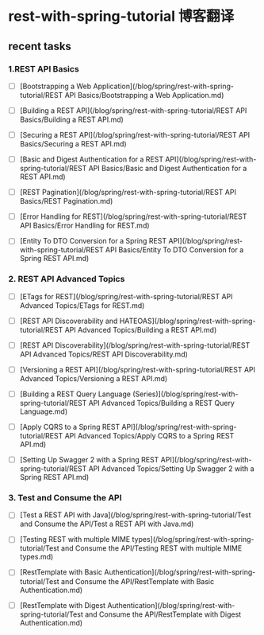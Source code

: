 # rest-with-spring-tutorial 博客翻译

## recent tasks

### 1.REST API Basics
- [ ] [Bootstrapping a Web Application](/blog/spring/rest-with-spring-tutorial/REST API Basics/Bootstrapping a Web Application.md)
- [ ] [Building a REST API](/blog/spring/rest-with-spring-tutorial/REST API Basics/Building a REST API.md)
- [ ] [Securing a REST API](/blog/spring/rest-with-spring-tutorial/REST API Basics/Securing a REST API.md)
- [ ] [Basic and Digest Authentication for a REST API](/blog/spring/rest-with-spring-tutorial/REST API Basics/Basic and Digest Authentication for a REST API.md)
- [ ] [REST Pagination](/blog/spring/rest-with-spring-tutorial/REST API Basics/REST Pagination.md)
- [ ] [Error Handling for REST](/blog/spring/rest-with-spring-tutorial/REST API Basics/Error Handling for REST.md)
- [ ] [Entity To DTO Conversion for a Spring REST API](/blog/spring/rest-with-spring-tutorial/REST API Basics/Entity To DTO Conversion for a Spring REST API.md)






### 2. REST API Advanced Topics
- [ ] [ETags for REST](/blog/spring/rest-with-spring-tutorial/REST API Advanced Topics/ETags for REST.md)
- [ ] [REST API Discoverability and HATEOAS](/blog/spring/rest-with-spring-tutorial/REST API Advanced Topics/Building a REST API.md)
- [ ] [REST API Discoverability](/blog/spring/rest-with-spring-tutorial/REST API Advanced Topics/REST API Discoverability.md)
- [ ] [Versioning a REST API](/blog/spring/rest-with-spring-tutorial/REST API Advanced Topics/Versioning a REST API.md)
- [ ] [Building a REST Query Language (Series)](/blog/spring/rest-with-spring-tutorial/REST API Advanced Topics/Building a REST Query Language.md)
- [ ] [Apply CQRS to a Spring REST API](/blog/spring/rest-with-spring-tutorial/REST API Advanced Topics/Apply CQRS to a Spring REST API.md)
- [ ] [Setting Up Swagger 2 with a Spring REST API](/blog/spring/rest-with-spring-tutorial/REST API Advanced Topics/Setting Up Swagger 2 with a Spring REST API.md)


### 3. Test and Consume the API
- [ ] [Test a REST API with Java](/blog/spring/rest-with-spring-tutorial/Test and Consume the API/Test a REST API with Java.md)
- [ ] [Testing REST with multiple MIME types](/blog/spring/rest-with-spring-tutorial/Test and Consume the API/Testing REST with multiple MIME types.md)
- [ ] [RestTemplate with Basic Authentication](/blog/spring/rest-with-spring-tutorial/Test and Consume the API/RestTemplate with Basic Authentication.md)
- [ ] [RestTemplate with Digest Authentication](/blog/spring/rest-with-spring-tutorial/Test and Consume the API/RestTemplate with Digest Authentication.md)


